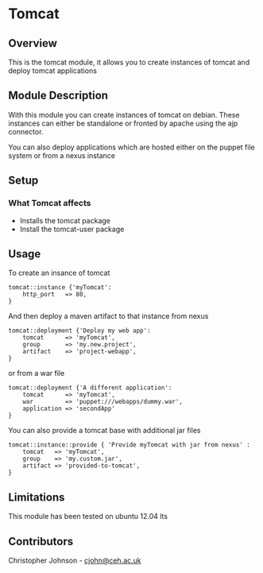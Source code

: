 # Tomcat

## Overview

This is the tomcat module, it allows you to create instances of tomcat and deploy tomcat applications

## Module Description

With this module you can create instances of tomcat on debian. These instances can either be standalone or fronted by apache using the ajp connector.

You can also deploy applications which are hosted either on the puppet file system or from a nexus instance

## Setup

### What Tomcat affects

* Installs the tomcat package
* Install the tomcat-user package

## Usage

To create an insance of tomcat

    tomcat::instance {'myTomcat':
        http_port   => 80,
    }

And then deploy a maven artifact to that instance from nexus

    tomcat::deployment {'Deploy my web app':
        tomcat      => 'myTomcat',
        group       => 'my.new.project',
        artifact    => 'project-webapp',
    }

or from a war file

    tomcat::deployment {'A different application':
        tomcat      => 'myTomcat',
        war         => 'puppet:///webapps/dummy.war',
        application => 'secondApp'
    }

You can also provide a tomcat base with additional jar files 

    tomcat::instance::provide { 'Provide myTomcat with jar from nexus' :
        tomcat   => 'myTomcat',
        group    => 'my.custom.jar',
        artifact => 'provided-to-tomcat',
    }

## Limitations

This module has been tested on ubuntu 12.04 lts

## Contributors

Christopher Johnson - cjohn@ceh.ac.uk